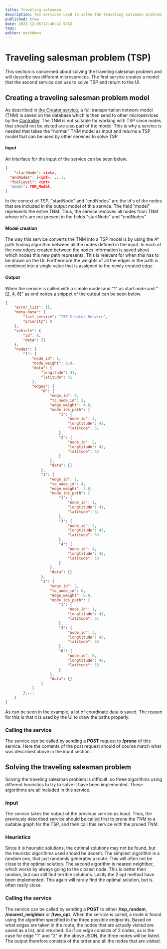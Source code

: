 ```yaml
---
title: Traveling salesman 
description: Two services used to solve the traveling salveman problem
published: true
date: 2021-12-06T11:46:42.945Z
tags: 
editor: markdown
---
```


# Traveling salesman problem (TSP)
This section is concerned about solving the traveling salesman problem and will describe two different microservices. The first service creates a model that the second service can use to solve TSP and return to the UI.

## Creating a traveling salesman problem model
As described in [the Creator service](/services/TNM_Creator_Genesis), a full transportation network model (TNM) is saved on the database which is then send to other microservices by the [Controller](/services/TNM_Controller). The TNM is not suitable for working with TSP since nodes that should not be visited are also part of the model. This is why a service is needed that takes the "normal" TNM model as input and returns a TSP model that can be used by other services to solve TSP.

#### Input
An interface for the input of the service can be seen below.

```json
{
	"startNode": <int>,
  "endNodes": [<int>, ...],
  "fuelLevel": <int>
  "model": TNM_Model,
}
```
In the context of TSP, "startNode" and "endNodes" are the id's of  the nodes that are included in the output model of this service. The field "model" represents the entire TNM. Thus, the service removes all nodes from TNM whose id's are not present in the fields "startNode" and "endNodes". 

#### Model creation
The way this service converts the TNM into a TSP model is by using the A* path finding algorithm between all the nodes defined in the input. In each of the new edges created between the nodes information is saved about which nodes this new path represents. This is relevent for when this has to be drawn on the UI. Furthermore the weights of all the edges in the path is combined into a single value that is assigned to the newly created edge.

#### Output
When the service is called with a simple model and "1" as start node and "[2, 4, 6]" as end nodes a snippet of the output can be seen below.
```json
{
    "error_list": [],
    "meta_data": {
        "last_service": "TSP Creator Service",
        "priority": 0
    },
    "vehicle": {
        "id": 0,
        "data": {}
    },
    "nodes": {
        "1": {
            "node_id": 1,
            "node_weight": 0.0,
            "data": {
                "longitude": 41,
                "latitude": 51
            },
            "edges": {
                "0": {
                    "edge_id": 0,
                    "to_node_id": 2,
                    "edge_weight": 4.0,
                    "node_ids_path": {
                        "1": {
                            "node_id": 1,
                            "longtitude": 41,
                            "latitude": 51
                        },
                        "2": {
                            "node_id": 2,
                            "longtitude": 42,
                            "latitude": 52
                        }
                    },
                    "data": {}
                },
                "1": {
                    "edge_id": 1,
                    "to_node_id": 4,
                    "edge_weight": 7.0,
                    "node_ids_path": {
                        "1": {
                            "node_id": 1,
                            "longtitude": 41,
                            "latitude": 51
                        },
                        "3": {
                            "node_id": 3,
                            "longtitude": 43,
                            "latitude": 53
                        },
                        "4": {
                            "node_id": 4,
                            "longtitude": 43,
                            "latitude": 53
                        }
                    },
                    "data": {}
                },
                "2": {
                    "edge_id": 2,
                    "to_node_id": 6,
                    "edge_weight": 8.0,
                    "node_ids_path": {
                        "1": {
                            "node_id": 1,
                            "longtitude": 41,
                            "latitude": 51
                        },
                        "3": {
                            "node_id": 3,
                            "longtitude": 43,
                            "latitude": 53
                        },
                        "6": {
                            "node_id": 6,
                            "longtitude": 43,
                            "latitude": 53
                        }
                    },
                    "data": {}
                }
            }
        },...
    }
}
```
As can be seen in the example, a lot of coordinate data is saved. The reason for this is that it is used by the UI to draw the paths properly.


### Calling the service
The service can be called by sending a **POST** request to **/prune** of this service. Here the contents of the post request should of course match what was described above in the input section.



## Solving the traveling salesman problem
Solving the traveling salesman problem is difficult, so three algorithms using different heuristics to try to solve it have been implemented. These algorithms are all included in this service.

### Input
The service takes the output of the previous service as input. Thus, the previously described service should be called first to prune the TNM to a suitable graph for the TSP, and then call this service with the pruned TNM. 

### Heuristics
Since it is heuristic solutions, the optimal solutions may not be found, but the heuristic algorithms used should be decent. The simplest algorithm is a random one, that just randomly generates a route. This will often not be close to the optimal solution. The second algorithm is nearest neightbor, which works by always going to the closest node. This is better then random, but can still find terrible solutions. Lastly the 2 opt method have been implemented. This again will rarely find the optimal solution, but is often really close.

### Calling the service
The service can be called by sending a **POST** to either **/tsp_random**, **/nearest_neighbor** or **/two_opt**. When the service is called, a route is found using the algorithm specified in the three possible endpoints. Based on what edges are taken in the route, the nodes that are actually visited are saved as a list, and returned. So if an edge consists of 3 nodes, as is the case for edge "1" and "2" in the above JSON, the three nodes will be listed. The output therefore consists of the order and all the nodes that are visited. 